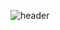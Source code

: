 ![header](https://capsule-render.vercel.app/api?type=waving&height=250&section=header&text=EunCheaLee&fontAlign=75&fontAlignY=40&color=gradient)
